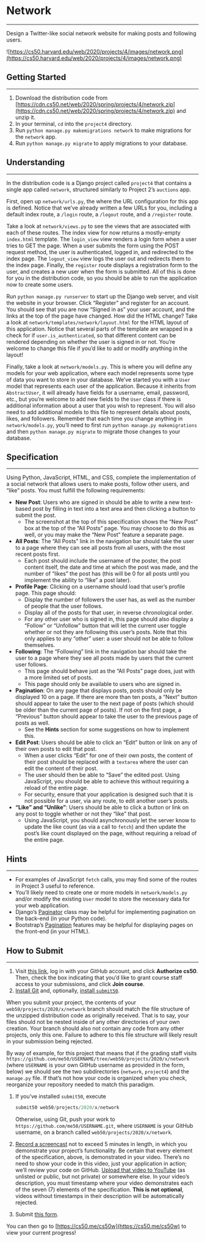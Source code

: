 # Network

---

Design a Twitter-like social network website for making posts and following users.

![https://cs50.harvard.edu/web/2020/projects/4/images/network.png](https://cs50.harvard.edu/web/2020/projects/4/images/network.png)

## Getting Started

---

1. Download the distribution code from [https://cdn.cs50.net/web/2020/spring/projects/4/network.zip](https://cdn.cs50.net/web/2020/spring/projects/4/network.zip) and unzip it.
2. In your terminal, `cd` into the `project4` directory.
3. Run `python manage.py makemigrations network` to make migrations for the `network` app.
4. Run `python manage.py migrate` to apply migrations to your database.

## Understanding

---

In the distribution code is a Django project called `project4` that contains a single app called `network`, structured similarly to Project 2’s `auctions` app.

First, open up `network/urls.py`, the where the URL configuration for this app is defined. Notice that we’ve already written a few URLs for you, including a default index route, a `/login` route, a `/logout` route, and a `/register` route.

Take a look at `network/views.py` to see the views that are associated with each of these routes. The index view for now returns a mostly-empty `index.html` template. The `login_view`
view renders a login form when a user tries to GET the page. When a user submits the form using the POST request method, the user is authenticated, logged in, and redirected to the index page. The `logout_view` view logs the user out and redirects them to the index page. Finally, the `register` route displays a registration form to the user, and creates a new user 
when the form is submitted. All of this is done for you in the distribution code, so you should be able to run the application now to create some users.

Run `python manage.py runserver` to start up the Django web server, and visit the website in your browser. Click “Register” and register for an account. You should see that you are now “Signed in as” your user account, and the links at the top of the page have changed. How did the HTML change? Take a look at `network/templates/network/layout.html` for the HTML layout of this application. Notice that several parts of the template are wrapped in a check for if `user.is_authenticated`, so that different content can be rendered depending on whether the user is signed in or not. You’re welcome to change this file if you’d like to add or modify anything in the layout!

Finally, take a look at `network/models.py`. This is where you will define any models for your web application, where each model represents some type of data you want to store in your 
database. We’ve started you with a `User` model that represents each user of the application. Because it inherits from `AbstractUser`, it will already have fields for a username, email, password, etc., but you’re welcome to add new fields to the `User` class if there is additional information about a user that you wish to represent. You will also need to add additional models to this file to represent details about posts, likes, and followers. Remember that each time you change anything in `network/models.py`, you’ll need to first run `python manage.py makemigrations` and then `python manage.py migrate` to migrate those changes to your database.

## Specification

---

Using Python, JavaScript, HTML, and CSS, complete the implementation of a social network that allows users to make posts, follow other users, and “like” posts. You must fulfill the following requirements:

- **New Post**: Users who are signed in should be able to write a new text-based post by filling in text into a text area and then clicking a button to submit the post.
    - The screenshot at the top of this specification shows the “New Post” box at the top of the “All Posts” page. You may choose to do this as well, or you may make the “New Post” feature a separate page.
- **All Posts**: The “All Posts” link in the navigation bar should take the user to a page where they can see all posts from all users, with the most recent posts first.
    - Each post should include the username of the poster, the post content itself, the date and time at which the post was made, and the number of “likes” the post has (this will be 0 for all posts until you implement the ability to “like” a post later).
- **Profile Page**: Clicking on a username should load that user’s profile page. This page should:
    - Display the number of followers the user has, as well as the number of people that the user follows.
    - Display all of the posts for that user, in reverse chronological order.
    - For any other user who is signed in, this page should also display a “Follow” or “Unfollow” button that will let the current user toggle whether or not they are following this user’s posts. Note that this only applies to any “other” user: a user should not be able to follow themselves.
- **Following**: The “Following” link in the navigation bar should take the user to a page where they see all posts made by users that the current user follows.
    - This page should behave just as the “All Posts” page does, just with a more limited set of posts.
    - This page should only be available to users who are signed in.
- **Pagination**: On any page that displays posts, posts should only be displayed 10 on a page. If there are more than ten posts, a “Next” button should appear to take the user to the next page of posts (which should be older than the current page of posts). If not on the first page, a “Previous” button should appear to take the user to the previous page of posts as well.
    - See the **Hints** section for some suggestions on how to implement this.
- **Edit Post**: Users should be able to click an “Edit” button or link on any of their own posts to edit that post.
    - When a user clicks “Edit” for one of their own posts, the content of their post should be replaced with a `textarea` where the user can edit the content of their post.
    - The user should then be able to “Save” the edited post. Using JavaScript, you should be able to achieve this without requiring a reload of the entire page.
    - For security, ensure that your application is designed such that it is not possible for a user, via any route, to edit another user’s posts.
- **“Like” and “Unlike”**: Users should be able to click a button or link on any post to toggle whether or not they “like” that post.
    - Using JavaScript, you should asynchronously let the server know to update the like count (as via a call to `fetch`) and then update the post’s like count displayed on the page, without requiring a reload of the entire page.
    

## Hints

---

- For examples of JavaScript `fetch` calls, you may find some of the routes in Project 3 useful to reference.
- You’ll likely need to create one or more models in `network/models.py` and/or modify the existing `User` model to store the necessary data for your web application.
- Django’s [Paginator](https://docs.djangoproject.com/en/4.0/topics/pagination/) class may be helpful for implementing pagination on the back-end (in your Python code).
- Bootstrap’s [Pagination](https://getbootstrap.com/docs/4.4/components/pagination/) features may be helpful for displaying pages on the front-end (in your HTML).

## How to Submit

---

1. Visit [this link](https://submit.cs50.io/invites/89679428401548238ceb022f141b9947), log in with your GitHub account, and click **Authorize cs50**. Then, check the box indicating that you’d like to grant course staff access to your submissions, and click **Join course**.
2. [Install Git](https://git-scm.com/downloads) and, optionally, [install `submit50`](https://cs50.readthedocs.io/submit50/).

When you submit your project, the contents of your `web50/projects/2020/x/network` branch should match the file structure of the unzipped distribution code as originally received. That is to say, your files should not be nested inside of any other directories of your own creation. Your branch should also not contain any code from any other projects, only this  one. Failure to adhere to this file structure will likely result in your submission being rejected.

By way of example, for this project that means that if the grading staff visits `https://github.com/me50/USERNAME/tree/web50/projects/2020/x/network` (where `USERNAME` is your own GitHub username as provided in the form, below) we should see the two subdirectories (`network`, `project4`) and the `manage.py` file. If that’s not how your code is organized when you check, reorganize your repository needed to match this paradigm.

1. If you’ve installed `submit50`, execute 
    
    ```jsx
    submit50 web50/projects/2020/x/network
    ```
    
    Otherwise, using Git, push your work to `https://github.com/me50/USERNAME.git`, where `USERNAME` is your GitHub username, on a branch called `web50/projects/2020/x/network`.
    
2. [Record a screencast](https://www.howtogeek.com/205742/how-to-record-your-windows-mac-linux-android-or-ios-screen/) not to exceed 5 minutes in length, in which you demonstrate your project’s functionality. Be certain that every element of the
specification, above, is demonstrated in your video. There’s no need to show your code in this video, just your application in action; we’ll review your code on GitHub. [Upload that video to YouTube](https://www.youtube.com/upload) (as unlisted or public, but not private) or somewhere else. In your video’s description, you must timestamp where your video demonstrates each of the seven (7) elements of the specification. **This is not optional**, videos without timestamps in their description will be automatically rejected.
3. Submit [this form](https://forms.cs50.io/b2301ba7-d9bc-4e90-9709-2a041990d867).

You can then go to [https://cs50.me/cs50w](https://cs50.me/cs50w) to view your current progress!
